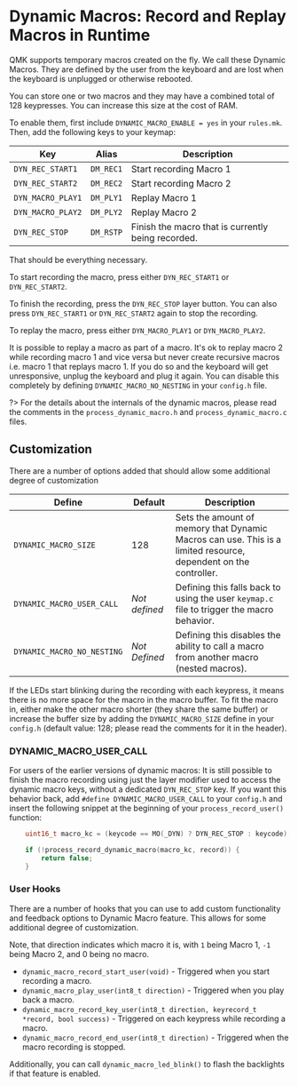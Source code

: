 # Dynamic Macros: Record and Replay Macros in Runtime

QMK supports temporary macros created on the fly. We call these Dynamic Macros. They are defined by the user from the keyboard and are lost when the keyboard is unplugged or otherwise rebooted.

You can store one or two macros and they may have a combined total of 128 keypresses. You can increase this size at the cost of RAM.

To enable them, first include `DYNAMIC_MACRO_ENABLE = yes` in your `rules.mk`. Then, add the following keys to your keymap:

|Key               |Alias     |Description                                        |
|------------------|----------|---------------------------------------------------|
|`DYN_REC_START1`  |`DM_REC1` |Start recording Macro 1                            |
|`DYN_REC_START2`  |`DM_REC2` |Start recording Macro 2                            |
|`DYN_MACRO_PLAY1` |`DM_PLY1` |Replay Macro 1                                     |
|`DYN_MACRO_PLAY2` |`DM_PLY2` |Replay Macro 2                                     |
|`DYN_REC_STOP`    |`DM_RSTP` |Finish the macro that is currently being recorded. |

That should be everything necessary. 

To start recording the macro, press either `DYN_REC_START1` or `DYN_REC_START2`. 

To finish the recording, press the `DYN_REC_STOP` layer button. You can also press `DYN_REC_START1` or `DYN_REC_START2` again to stop the recording.

To replay the macro, press either `DYN_MACRO_PLAY1` or `DYN_MACRO_PLAY2`.

It is possible to replay a macro as part of a macro. It's ok to replay macro 2 while recording macro 1 and vice versa but never create recursive macros i.e. macro 1 that replays macro 1. If you do so and the keyboard will get unresponsive, unplug the keyboard and plug it again.  You can disable this completely by defining `DYNAMIC_MACRO_NO_NESTING`  in your `config.h` file.

?> For the details about the internals of the dynamic macros, please read the comments in the `process_dynamic_macro.h` and `process_dynamic_macro.c` files.

## Customization 

There are a number of options added that should allow some additional degree of customization

|Define                      |Default         |Description                                                                                                      |
|----------------------------|----------------|-----------------------------------------------------------------------------------------------------------------|
|`DYNAMIC_MACRO_SIZE`        |128             |Sets the amount of memory that Dynamic Macros can use. This is a limited resource, dependent on the controller.  |
|`DYNAMIC_MACRO_USER_CALL`   |*Not defined*   |Defining this falls back to using the user `keymap.c` file to trigger the macro behavior.                        |
|`DYNAMIC_MACRO_NO_NESTING`  |*Not Defined*   |Defining this disables the ability to call a macro from another macro (nested macros).                           | 


If the LEDs start blinking during the recording with each keypress, it means there is no more space for the macro in the macro buffer. To fit the macro in, either make the other macro shorter (they share the same buffer) or increase the buffer size by adding the `DYNAMIC_MACRO_SIZE` define in your `config.h` (default value: 128; please read the comments for it in the header).


### DYNAMIC_MACRO_USER_CALL

For users of the earlier versions of dynamic macros: It is still possible to finish the macro recording using just the layer modifier used to access the dynamic macro keys, without a dedicated `DYN_REC_STOP` key. If you want this behavior back, add `#define DYNAMIC_MACRO_USER_CALL` to your `config.h` and insert the following snippet at the beginning of your `process_record_user()` function:

```c
	uint16_t macro_kc = (keycode == MO(_DYN) ? DYN_REC_STOP : keycode);

	if (!process_record_dynamic_macro(macro_kc, record)) {
		return false;
	}
```

### User Hooks

There are a number of hooks that you can use to add custom functionality and feedback options to Dynamic Macro feature.  This allows for some additional degree of customization. 

Note, that direction indicates which macro it is, with `1` being Macro 1, `-1` being Macro 2, and 0 being no macro. 

* `dynamic_macro_record_start_user(void)` - Triggered when you start recording a macro.
* `dynamic_macro_play_user(int8_t direction)` - Triggered when you play back a macro.
* `dynamic_macro_record_key_user(int8_t direction, keyrecord_t *record, bool success)` - Triggered on each keypress while recording a macro.
* `dynamic_macro_record_end_user(int8_t direction)` - Triggered when the macro recording is stopped. 

Additionally, you can call `dynamic_macro_led_blink()` to flash the backlights if that feature is enabled. 
